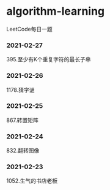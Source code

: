 # algorithm-learning
LeetCode每日一题

### 2021-02-27
395.至少有K个重复字符的最长子串

### 2021-02-26
1178.猜字谜

### 2021-02-25
867.转置矩阵

### 2021-02-24
832.翻转图像

### 2021-02-23 
1052.生气的书店老板
